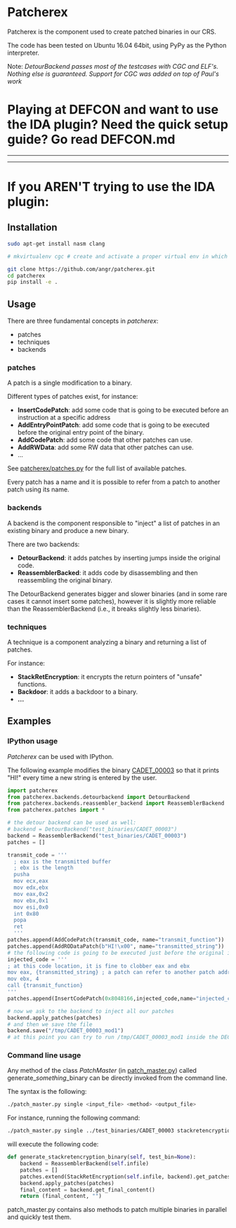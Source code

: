 # Patcherex
Patcherex is the component used to create patched binaries in our CRS.

The code has been tested on Ubuntu 16.04 64bit, using PyPy as the Python interpreter.

Note: _DetourBackend passes most of the testcases with CGC and ELF's. Nothing else is guaranteed. Support for CGC was added on top of Paul's work_

# Playing at DEFCON and want to use the IDA plugin? Need the quick setup guide? Go read DEFCON.md

---

---

# If you AREN'T trying to use the IDA plugin:

## Installation

```bash
sudo apt-get install nasm clang

# mkvirtualenv cgc # create and activate a proper virtual env in which other CRS components have been installed (see setup.py)

git clone https://github.com/angr/patcherex.git
cd patcherex
pip install -e .
```

## Usage

There are three fundamental concepts in *patcherex*:
* patches
* techniques
* backends

### patches
A patch is a single modification to a binary.

Different types of patches exist, for instance:
* **InsertCodePatch**: add some code that is going to be executed before an instruction at a specific address
* **AddEntryPointPatch**: add some code that is going to be executed before the original entry point of the binary.
* **AddCodePatch**: add some code that other patches can use.
* **AddRWData**: add some RW data that other patches can use.
* ...

See [patcherex/patches.py](patcherex/patches.py) for the full list of available patches.

Every patch has a name and it is possible to refer from a patch to another patch using its name.

### backends
A backend is the component responsible to "inject" a list of patches in an existing binary and produce a new binary.

There are two backends:
* **DetourBackend**: it adds patches by inserting jumps inside the original code.
* **ReassemblerBacked**: it adds code by disassembling and then reassembling the original binary.

The DetourBackend generates bigger and slower binaries (and in some rare cases it cannot insert some patches), however it is slightly more reliable than the ReassemblerBackend (i.e., it breaks slightly less binaries).

### techniques
A technique is a component analyzing a binary and returning a list of patches.

For instance:
* **StackRetEncryption**: it encrypts the return pointers of "unsafe" functions.
* **Backdoor**: it adds a backdoor to a binary.
* **...**

## Examples

### IPython usage

*Patcherex* can be used with IPython.

The following example modifies the binary [CADET_00003](test_binaries/CADET_00003) so that it prints "HI!" every time a new string is entered by the user.

```python
import patcherex
from patcherex.backends.detourbackend import DetourBackend
from patcherex.backends.reassembler_backend import ReassemblerBackend
from patcherex.patches import *

# the detour backend can be used as well:
# backend = DetourBackend("test_binaries/CADET_00003")
backend = ReassemblerBackend("test_binaries/CADET_00003")
patches = []

transmit_code = '''
  ; eax is the transmitted buffer
  ; ebx is the length
  pusha
  mov ecx,eax
  mov edx,ebx
  mov eax,0x2
  mov ebx,0x1
  mov esi,0x0
  int 0x80
  popa
  ret
  '''
patches.append(AddCodePatch(transmit_code, name="transmit_function"))
patches.append(AddRODataPatch(b"HI!\x00", name="transmitted_string"))
# the following code is going to be executed just before the original instruction at 0x8048166
injected_code = '''
; at this code location, it is fine to clobber eax and ebx
mov eax, {transmitted_string} ; a patch can refer to another patch address, by putting its name between curly brackets
mov ebx, 4
call {transmit_function}
'''
patches.append(InsertCodePatch(0x8048166,injected_code,name="injected_code_after_receive"))

# now we ask to the backend to inject all our patches
backend.apply_patches(patches)
# and then we save the file
backend.save("/tmp/CADET_00003_mod1")
# at this point you can try to run /tmp/CADET_00003_mod1 inside the DECREE VM or using our modified version of QEMU
```

### Command line usage

Any method of the class  *PatchMaster* (in [patch_master.py](patcherex/patch_master.py)) called generate_*something*_binary can be directly invoked from the command line.

The syntax is the following:
```bash
./patch_master.py single <input_file> <method> <output_file>
```

For instance, running the following command:
```bash
./patch_master.py single ../test_binaries/CADET_00003 stackretencryption  /tmp/CADET_00003_stackretencryption
```
will execute the following code:
```python
def generate_stackretencryption_binary(self, test_bin=None):
    backend = ReassemblerBackend(self.infile)
    patches = []
    patches.extend(StackRetEncryption(self.infile, backend).get_patches())
    backend.apply_patches(patches)
    final_content = backend.get_final_content()
    return (final_content, "")
 ```

patch_master.py contains also methods to patch multiple binaries in parallel and quickly test them.
